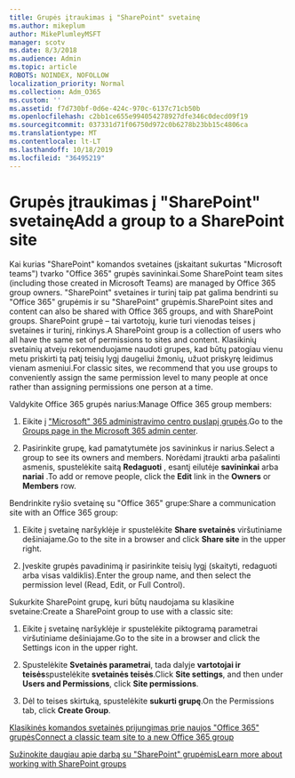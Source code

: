 ```yaml
---
title: Grupės įtraukimas į "SharePoint" svetainę
ms.author: mikeplum
author: MikePlumleyMSFT
manager: scotv
ms.date: 8/3/2018
ms.audience: Admin
ms.topic: article
ROBOTS: NOINDEX, NOFOLLOW
localization_priority: Normal
ms.collection: Adm_O365
ms.custom: ''
ms.assetid: f7d730bf-0d6e-424c-970c-6137c71cb50b
ms.openlocfilehash: c2bb1ce655e994054278927dfe346c0decd09f19
ms.sourcegitcommit: 037331d71f06750d972c0b6278b23bb15c4806ca
ms.translationtype: MT
ms.contentlocale: lt-LT
ms.lasthandoff: 10/18/2019
ms.locfileid: "36495219"
---
```

# <a name="add-a-group-to-a-sharepoint-site"></a><span data-ttu-id="090ac-102">Grupės įtraukimas į "SharePoint" svetainę</span><span class="sxs-lookup"><span data-stu-id="090ac-102">Add a group to a SharePoint site</span></span>

<span data-ttu-id="090ac-103">Kai kurias "SharePoint" komandos svetaines (įskaitant sukurtas "Microsoft teams") tvarko "Office 365" grupės savininkai.</span><span class="sxs-lookup"><span data-stu-id="090ac-103">Some SharePoint team sites (including those created in Microsoft Teams) are managed by Office 365 group owners.</span></span> <span data-ttu-id="090ac-104">"SharePoint" svetaines ir turinį taip pat galima bendrinti su "Office 365" grupėmis ir su "SharePoint" grupėmis.</span><span class="sxs-lookup"><span data-stu-id="090ac-104">SharePoint sites and content can also be shared with Office 365 groups, and with SharePoint groups.</span></span> <span data-ttu-id="090ac-105">SharePoint grupė – tai vartotojų, kurie turi vienodas teises į svetaines ir turinį, rinkinys.</span><span class="sxs-lookup"><span data-stu-id="090ac-105">A SharePoint group is a collection of users who all have the same set of permissions to sites and content.</span></span> <span data-ttu-id="090ac-106">Klasikinių svetainių atveju rekomenduojame naudoti grupes, kad būtų patogiau vienu metu priskirti tą patį teisių lygį daugeliui žmonių, užuot priskyrę leidimus vienam asmeniui.</span><span class="sxs-lookup"><span data-stu-id="090ac-106">For classic sites, we recommend that you use groups to conveniently assign the same permission level to many people at once rather than assigning permissions one person at a time.</span></span>
  
<span data-ttu-id="090ac-107">Valdykite Office 365 grupės narius:</span><span class="sxs-lookup"><span data-stu-id="090ac-107">Manage Office 365 group members:</span></span>
  
1. <span data-ttu-id="090ac-108">Eikite į ["Microsoft" 365 administravimo centro puslapį grupės](https://portal.office.com/adminportal/home#/groups).</span><span class="sxs-lookup"><span data-stu-id="090ac-108">Go to the [Groups page in the Microsoft 365 admin center](https://portal.office.com/adminportal/home#/groups).</span></span>
    
2. <span data-ttu-id="090ac-109">Pasirinkite grupę, kad pamatytumėte jos savininkus ir narius.</span><span class="sxs-lookup"><span data-stu-id="090ac-109">Select a group to see its owners and members.</span></span> <span data-ttu-id="090ac-110">Norėdami įtraukti arba pašalinti asmenis, spustelėkite saitą **Redaguoti** , esantį eilutėje **savininkai** arba **nariai** .</span><span class="sxs-lookup"><span data-stu-id="090ac-110">To add or remove people, click the **Edit** link in the **Owners** or **Members** row.</span></span> 
    
<span data-ttu-id="090ac-111">Bendrinkite ryšio svetainę su "Office 365" grupe:</span><span class="sxs-lookup"><span data-stu-id="090ac-111">Share a communication site with an Office 365 group:</span></span>
  
1. <span data-ttu-id="090ac-112">Eikite į svetainę naršyklėje ir spustelėkite **Share svetainės** viršutiniame dešiniajame.</span><span class="sxs-lookup"><span data-stu-id="090ac-112">Go to the site in a browser and click **Share site** in the upper right.</span></span> 
    
2. <span data-ttu-id="090ac-113">Įveskite grupės pavadinimą ir pasirinkite teisių lygį (skaityti, redaguoti arba visas valdiklis).</span><span class="sxs-lookup"><span data-stu-id="090ac-113">Enter the group name, and then select the permission level (Read, Edit, or Full Control).</span></span>
    
<span data-ttu-id="090ac-114">Sukurkite SharePoint grupę, kuri būtų naudojama su klasikine svetaine:</span><span class="sxs-lookup"><span data-stu-id="090ac-114">Create a SharePoint group to use with a classic site:</span></span>
  
1. <span data-ttu-id="090ac-115">Eikite į svetainę naršyklėje ir spustelėkite piktogramą parametrai viršutiniame dešiniajame.</span><span class="sxs-lookup"><span data-stu-id="090ac-115">Go to the site in a browser and click the Settings icon in the upper right.</span></span>
    
2. <span data-ttu-id="090ac-116">Spustelėkite **Svetainės parametrai**, tada dalyje **vartotojai ir teisės**spustelėkite **svetainės teisės**.</span><span class="sxs-lookup"><span data-stu-id="090ac-116">Click **Site settings**, and then under **Users and Permissions**, click **Site permissions**.</span></span>
    
3. <span data-ttu-id="090ac-117">Dėl to teises skirtuką, spustelėkite **sukurti grupę**.</span><span class="sxs-lookup"><span data-stu-id="090ac-117">On the Permissions tab, click **Create Group**.</span></span>
    
[<span data-ttu-id="090ac-118">Klasikinės komandos svetainės prijungimas prie naujos "Office 365" grupės</span><span class="sxs-lookup"><span data-stu-id="090ac-118">Connect a classic team site to a new Office 365 group</span></span>](https://go.microsoft.com/fwlink/?linkid=2008654)
  
[<span data-ttu-id="090ac-119">Sužinokite daugiau apie darbą su "SharePoint" grupėmis</span><span class="sxs-lookup"><span data-stu-id="090ac-119">Learn more about working with SharePoint groups</span></span>](https://go.microsoft.com/fwlink/?linkid=874658)
  


